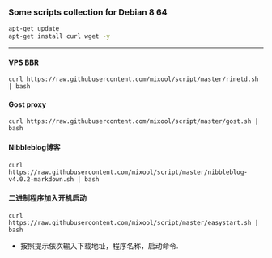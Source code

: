 ### Some scripts collection  for Debian 8 64
```bash  
apt-get update  
apt-get install curl wget -y  
``` 
---  

#### VPS BBR  
`curl https://raw.githubusercontent.com/mixool/script/master/rinetd.sh | bash`  
  
#### Gost proxy  
`curl https://raw.githubusercontent.com/mixool/script/master/gost.sh | bash`   
  
#### Nibbleblog博客  
`curl https://raw.githubusercontent.com/mixool/script/master/nibbleblog-v4.0.2-markdown.sh | bash`  
  
#### 二进制程序加入开机启动  
`curl https://raw.githubusercontent.com/mixool/script/master/easystart.sh | bash`  
* 按照提示依次输入下载地址，程序名称，启动命令.  
